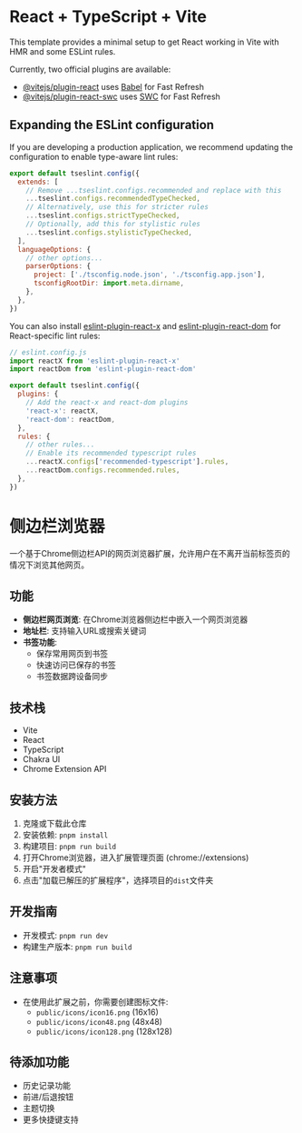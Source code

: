 # React + TypeScript + Vite

This template provides a minimal setup to get React working in Vite with HMR and some ESLint rules.

Currently, two official plugins are available:

- [@vitejs/plugin-react](https://github.com/vitejs/vite-plugin-react/blob/main/packages/plugin-react) uses [Babel](https://babeljs.io/) for Fast Refresh
- [@vitejs/plugin-react-swc](https://github.com/vitejs/vite-plugin-react/blob/main/packages/plugin-react-swc) uses [SWC](https://swc.rs/) for Fast Refresh

## Expanding the ESLint configuration

If you are developing a production application, we recommend updating the configuration to enable type-aware lint rules:

```js
export default tseslint.config({
  extends: [
    // Remove ...tseslint.configs.recommended and replace with this
    ...tseslint.configs.recommendedTypeChecked,
    // Alternatively, use this for stricter rules
    ...tseslint.configs.strictTypeChecked,
    // Optionally, add this for stylistic rules
    ...tseslint.configs.stylisticTypeChecked,
  ],
  languageOptions: {
    // other options...
    parserOptions: {
      project: ['./tsconfig.node.json', './tsconfig.app.json'],
      tsconfigRootDir: import.meta.dirname,
    },
  },
})
```

You can also install [eslint-plugin-react-x](https://github.com/Rel1cx/eslint-react/tree/main/packages/plugins/eslint-plugin-react-x) and [eslint-plugin-react-dom](https://github.com/Rel1cx/eslint-react/tree/main/packages/plugins/eslint-plugin-react-dom) for React-specific lint rules:

```js
// eslint.config.js
import reactX from 'eslint-plugin-react-x'
import reactDom from 'eslint-plugin-react-dom'

export default tseslint.config({
  plugins: {
    // Add the react-x and react-dom plugins
    'react-x': reactX,
    'react-dom': reactDom,
  },
  rules: {
    // other rules...
    // Enable its recommended typescript rules
    ...reactX.configs['recommended-typescript'].rules,
    ...reactDom.configs.recommended.rules,
  },
})
```

# 侧边栏浏览器

一个基于Chrome侧边栏API的网页浏览器扩展，允许用户在不离开当前标签页的情况下浏览其他网页。

## 功能

- **侧边栏网页浏览**: 在Chrome浏览器侧边栏中嵌入一个网页浏览器
- **地址栏**: 支持输入URL或搜索关键词
- **书签功能**:
  - 保存常用网页到书签
  - 快速访问已保存的书签
  - 书签数据跨设备同步

## 技术栈

- Vite
- React
- TypeScript
- Chakra UI
- Chrome Extension API

## 安装方法

1. 克隆或下载此仓库
2. 安装依赖: `pnpm install`
3. 构建项目: `pnpm run build`
4. 打开Chrome浏览器，进入扩展管理页面 (chrome://extensions)
5. 开启"开发者模式"
6. 点击"加载已解压的扩展程序"，选择项目的`dist`文件夹

## 开发指南

- 开发模式: `pnpm run dev`
- 构建生产版本: `pnpm run build`

## 注意事项

- 在使用此扩展之前，你需要创建图标文件:
  - `public/icons/icon16.png` (16x16)
  - `public/icons/icon48.png` (48x48)
  - `public/icons/icon128.png` (128x128)

## 待添加功能

- 历史记录功能
- 前进/后退按钮
- 主题切换
- 更多快捷键支持
